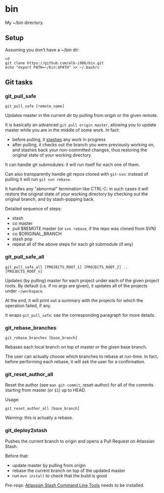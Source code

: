 # bin

My ~/bin directory.

## Setup

Assuming you don't have a ~/bin dir:

```
cd
git clone https://github.com/alb-i986/bin.git
echo "export PATH=~/bin:$PATH" >> ~/.bashrc
```

## Git tasks

### git_pull_safe

```
git_pull_safe [remote_name]
```

Updates master in the current dir by pulling from origin or the given remote.

It is basically an advanced `git pull origin master`, allowing you to update master while you are in the middle of some work.
In fact:

- before pulling, it [stashes](https://git-scm.com/book/en/v2/Git-Tools-Stashing-and-Cleaning) any work in progress
- after pulling, it checks out the branch you were previously working on, and stashes back your non-committed changes, thus restoring the original state of your working directory.

It can handle git submodules: it will run itself for each one of them.

Can also transparently handle git repos cloned with `git-svn`: instead of pulling it will run `git svn rebase`.

It handles any "abnormal" termination like CTRL-C: in such cases it will restore the original state of your working directory by checking out the original branch, and by stash-popping back.


Detailed sequence of steps:

- stash
- co master
- pull $REMOTE master (or `svn rebase`, if the repo was cloned from SVN)
- co $ORIGINAL_BRANCH
- stash pop
- repeat all of the above steps for each git submodule (if any)


### git_pull_safe_all

```
git_pull_safe_all [PROJECTS_ROOT_1] [PROJECTS_ROOT_2] .. [PROJECTS_ROOT_n]
```

Updates (by pulling) master for each project under each of the given project roots.
By default (i.e. if no args are given), it updates all of the projects under `~/workspace`.

At the end, it will print out a summary with the projects for which the operation failed, if any.

It wraps `git_pull_safe`: see the corresponding paragraph for more details.


### git_rebase_branches

```
git_rebase_branches [base_branch]
```

Rebases each local branch on top of master or the given base branch.

The user can actually choose which branches to rebase at run-time.
In fact, before performing each rebase, it will ask the user for a confirmation.

### git_reset_author_all

Reset the author (see `man git-commit`, reset-author) for all of the commits starting from master (or `$1`) up to HEAD.

Usage:

    git_reset_author_all [base_branch]
    
Warning: this is actually a rebase.

### git_deploy2stash

Pushes the current branch to origin and opens a Pull Request on Atlassian Stash.

Before that:

- update master by pulling from origin
- rebase the current branch on top of the updated master
- run `mvn install` to check that the build is good

Pre-reqs: [Atlassian Stash Command Line Tools](http://blogs.atlassian.com/2012/11/stash-pull-requests-from-the-command-line/) needs to be installed.

